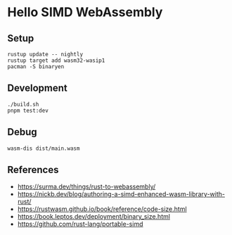 # Hello SIMD WebAssembly

## Setup

    rustup update -- nightly
    rustup target add wasm32-wasip1
    pacman -S binaryen

## Development

    ./build.sh
    pnpm test:dev

## Debug

    wasm-dis dist/main.wasm

## References

- https://surma.dev/things/rust-to-webassembly/
- https://nickb.dev/blog/authoring-a-simd-enhanced-wasm-library-with-rust/
- https://rustwasm.github.io/book/reference/code-size.html
- https://book.leptos.dev/deployment/binary_size.html
- https://github.com/rust-lang/portable-simd
